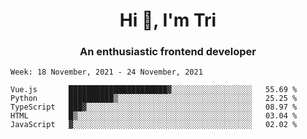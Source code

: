 <h1 align="center">Hi 👋, I'm Tri</h1>
<h3 align="center">An enthusiastic frontend developer</h3>

<!--START_SECTION:waka-->
```text
Week: 18 November, 2021 - 24 November, 2021

Vue.js       ██████████████████████▓░░░░░░░░░░░░░░░░░░   55.69 % 
Python       ██████████▒░░░░░░░░░░░░░░░░░░░░░░░░░░░░░░   25.25 % 
TypeScript   ███▓░░░░░░░░░░░░░░░░░░░░░░░░░░░░░░░░░░░░░   08.97 % 
HTML         █▒░░░░░░░░░░░░░░░░░░░░░░░░░░░░░░░░░░░░░░░   03.04 % 
JavaScript   ▓░░░░░░░░░░░░░░░░░░░░░░░░░░░░░░░░░░░░░░░░   02.02 % 
```
<!--END_SECTION:waka-->
